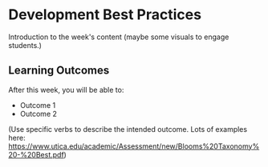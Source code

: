 # Development Best Practices

Introduction to the week's content (maybe some visuals to engage students.)

## Learning Outcomes

After this week, you will be able to:
- Outcome 1
- Outcome 2

(Use specific verbs to describe the intended outcome.  Lots of examples here: https://www.utica.edu/academic/Assessment/new/Blooms%20Taxonomy%20-%20Best.pdf)